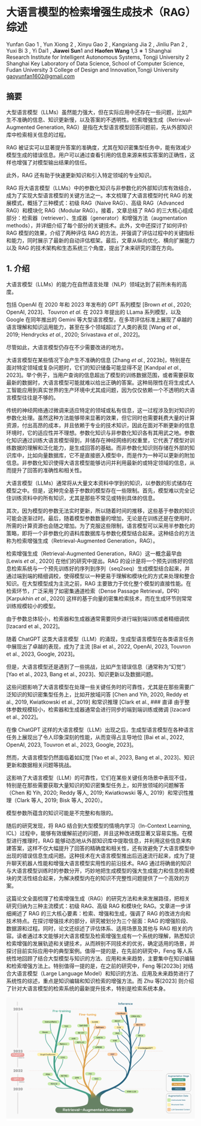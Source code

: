 # 大语言模型的检索增强生成技术（RAG）综述

Yunfan Gao 1 , Yun Xiong 2 , Xinyu Gao 2 , Kangxiang Jia 2 , Jinliu Pan 2 , Yuxi Bi 3 , Yi Dai1 , **Jiawei Sun**1 and **Haofen Wang** 1,3 ∗
1 Shanghai Research Institute for Intelligent Autonomous Systems, Tongji University
2 Shanghai Key Laboratory of Data Science, School of Computer Science, Fudan University
3 College of Design and Innovation,Tongji University gaoyunfan1602@gmail.com

## 摘要

大型语言模型（LLMs）虽然能力强大，但在实际应用中还存在一些问题，比如产生不准确的信息、知识更新慢，以及答案的不透明性。检索增强生成（Retrieval-Augmented Generation, RAG）是指在大型语言模型回答问题前，先从外部知识库中检索相关信息的过程。

RAG 被证实可以显著提升答案的准确度，尤其在知识密集型任务中，能有效减少模型生成的错误信息。用户可以通过查看引用的信息来源来核实答案的正确性，这样也增强了对模型输出结果的信任。

此外，RAG 还有助于快速更新知识和引入特定领域的专业知识。

RAG 将大语言模型（LLMs）中的参数化知识与非参数化的外部知识库有效结合，成为了实现大型语言模型的关键方法之一。本文梳理了大语言模型时代 RAG 的发展模式，概括了三种模式：初级 RAG（Naive RAG）、高级 RAG（Advanced RAG）和模块化 RAG（Modular RAG）。接着，文章总结了 RAG 的三大核心组成部分：检索器（retriever）、生成器（generator）和增强方法（augmentation methods），并详细介绍了每个部分的关键技术。此外，文中还探讨了如何评价 RAG 模型的效果，介绍了两种评估 RAG 的方法，并强调了评估过程中的关键指标和能力，同时展示了最新的自动评估框架。最后，文章从纵向优化、横向扩展能力以及 RAG 的技术架构和生态系统三个角度，提出了未来研究的潜在方向。

## 1. 介绍

大语言模型（LLMs）的能力在自然语言处理（NLP）领域达到了前所未有的高度。

包括 OpenAI 在 2020 年和 2023 年发布的 GPT 系列模型 [Brown *et al.*, 2020; OpenAI, 2023]、Touvron *et al.* 在 2023 年提出的 LLama 系列模型，以及 Google 在同年推出的 Gemini 等大型语言模型，在多项评估标准上展现了卓越的语言理解和知识运用能力，甚至在多个领域超过了人类的表现 [Wang *et al.*, 2019; Hendrycks *et al.*, 2020; Srivastava *et al.*, 2022]。

尽管如此，大语言模型仍存在不少需要改进的地方。

大语言模型在某些情况下会产生不准确的信息 [Zhang *et al.*, 2023b]，特别是在面对特定领域或复杂问题时，它们的知识储备可能显得不足 [Kandpal *et al.*, 2023]。举个例子，当用户查询的信息超出了模型的训练数据范围，或者需要获取最新的数据时，大语言模型可能就难以给出正确的答案。这种局限性在将生成式人工智能应用到真实世界的生产环境中尤其成问题，因为仅仅依赖一个不透明的大语言模型往往是不够的。

传统的神经网络通过微调来适应特定的领域或私有信息，这一过程涉及到对知识的参数化处理。虽然这种方法能够带来显著的效果，但它同时也需要耗费大量的计算资源，付出高昂的成本，并且依赖于专业的技术知识，因此在面对不断更新的信息环境时，它的适应性并不理想。参数化知识与非参数化知识各有其用武之地。参数化知识通过训练大语言模型得到，并储存在神经网络的权重里，它代表了模型对训练数据的理解和泛化能力，是生成回答的基础。而非参数化知识则存储在外部的知识库中，比如向量数据库，它不是直接嵌入模型中，而是作为一种可以更新的附加信息。非参数化知识使得大语言模型能够访问并利用最新的或特定领域的信息，从而提升了回答的准确性和相关性。

大语言模型（LLMs）通常将从大量文本资料中学到的知识，以参数的形式储存在模型之中。但是，这种完全基于参数的模型存在一些限制。首先，模型难以完全记住训练资料中的所有知识，尤其是那些不常见或特别具体的信息。

其次，因为模型的参数无法实时更新，所以随着时间的推移，这些基于参数的知识可能会逐渐过时。最后，随着模型参数数量的增加，无论是在训练还是在使用时，所需的计算资源也会随之增加。为了克服这些限制，语言模型可以采用半参数化的策略，即将一个非参数化的语料库数据库与参数化模型结合起来。这种结合的方法称为检索增强生成（Retrieval-Augmented Generation，RAG）。

检索增强生成（Retrieval-Augmented Generation，RAG）这一概念最早由 [Lewis *et al.*, 2020] 在他们的研究中提出。RAG 的设计是将一个预先训练好的信息检索系统与一个预先训练好的序列到序列（seq2seq）生成模型结合起来，并通过端到端的精细调校，使得模型以一种更易于理解和模块化的方式来处理和整合知识。在大型模型成为主流之前，RAG 主要致力于优化整个模型的直接性能。在检索环节，广泛采用了如密集通道检索（Dense Passage Retrieval，DPR）[Karpukhin *et al.*, 2020] 这样的基于向量的密集检索技术，而在生成环节则常常训练规模较小的模型。

由于参数总体较小，检索器和生成器通常需要同步进行端到端训练或者精细调优 [Izacard et al., 2022]。

随着 ChatGPT 这类大语言模型（LLM）的涌现，生成型语言模型在各类语言任务中展现出了卓越的表现，成为了主流 [Bai et al., 2022, OpenAI, 2023, Touvron et al., 2023, Google, 2023]。

但是，大语言模型还是遇到了一些挑战，比如产生错误信息（通常称为“幻觉”）[Yao et al., 2023, Bang et al., 2023]、知识更新以及数据问题。

这些问题影响了大语言模型在处理一些关键任务时的可靠性，尤其是在那些需要广泛知识的知识密集型任务上，比如开放域问答 [Chen and Yih, 2020, Reddy et al., 2019, Kwiatkowski et al., 2019] 和常识推理 [Clark et al., ### 直译
由于整体参数规模较小，检索器和生成器通常会进行同步的端到端训练或微调 [Izacard et al., 2022]。

在像 ChatGPT 这样的大语言模型（LLM）出现之后，生成型语言模型在各种语言任务上展现出了令人印象深刻的性能，从而变得占主导地位 [Bai et al., 2022, OpenAI, 2023, Touvron et al., 2023, Google, 2023]。

然而，大语言模型仍然面临着如幻觉 [Yao et al., 2023, Bang et al., 2023]、知识更新和数据相关问题等挑战。

这影响了大语言模型（LLM）的可靠性，它们在某些关键任务场景中表现不佳，特别是在那些需要获取大量知识的知识密集型任务上，如开放领域的问题解答（Chen 和 Yih, 2020; Reddy 等人, 2019; Kwiatkowski 等人, 2019）和常识性推理（Clark 等人, 2019; Bisk 等人, 2020）。

模型参数所蕴含的知识可能是不完整和有限的。

随后的研究发现，将 RAG 结合到大型模型的情境内学习（In-Context Learning, ICL）过程中，能够有效缓解前述的问题，并且这种改进既显著又容易实施。在模型进行推理时，RAG 能够动态地从外部知识库中提取信息，并利用这些信息来构建答案，这样不仅大幅提升了回答的精确度和相关性，还有效避免了大语言模型中出现的错误信息生成问题。这种技术在大语言模型推出后迅速流行起来，成为了提升聊天机器人性能和增强大语言模型实用性的前沿技术。RAG 通过将确凿的知识与大语言模型训练时的参数分开，巧妙地把生成模型的强大生成能力和信息检索模块的灵活性结合起来，为解决模型内在的知识不完整性问题提供了一个高效的方案。

这篇论文全面梳理了检索增强生成（RAG）的研究方法和未来发展路径，把相关研究归纳为三种主流模式：初级 RAG、高级 RAG 和模块化 RAG。文章进一步详细阐述了 RAG 的三大核心要素：检索、增强和生成，强调了 RAG 的改进方向和技术特点。在探讨增强技术的部分，研究被划分为三个层面：RAG 的增强阶段、数据源和过程。同时，论文还综述了评估体系、适用场景及其他与 RAG 相关的内容。读者通过本文能够对大语言模型及检索增强生成有一个系统的理解，熟悉知识检索增强的发展轨迹和关键技术，从而辨别不同技术的优劣，确定适用的场景，并探讨目前实际应用中的典型案例。值得一提的是，在先前的研究中，Feng 等人系统性地回顾了结合大型模型与知识的方法、应用和未来趋势，主要集中在知识编辑和检索增强方法上。特别值得一提的是，在之前的研究中，Feng 等[2023b] 对结合大语言模型（Large Language Model）和知识的方法、应用及未来趋势进行了系统性的综述，重点是知识编辑和知识检索的增强方法。而 Zhu 等[2023] 则介绍了针对大语言模型的检索系统的最新提升技术，特别是检索系统本身。

![1703158581561](image/rag_survey_zh/1703158581561.png)


